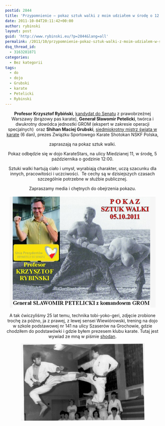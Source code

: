 ```yaml
---
postid: 2844
title: 'Przypomnienie – pokaz sztuk walki z moim udziałem w środę o 12:00'
date: 2011-10-04T20:11:42+00:00
author: rybinski
layout: post
guid: 'http://www.rybinski.eu/?p=2844&lang=all'
permalink: /2011/10/przypomnienie-pokaz-sztuk-walki-z-moim-udzialem-w-srode-o-1200/
dsq_thread_id:
  - 3163281871
categories:
  - Bez kategorii
tags:
  - do
  - dojo
  - Grubski
  - karate
  - Petelicki
  - Rybinski
---
```

<p style="text-align: center;">
  <strong>Profesor Krzysztof Rybiński</strong>, <a href="http://krzysztofrybinski.pl/">kandydat do Senatu</a> z prawobrzeżnej Warszawy (brązowy pas karate), <strong>Generał Sławomir Petelicki</strong>, twórca i dwukrotny dowódca jednostki GROM (ekspert w zakresie operacji specjalnych)  oraz <strong>Shihan Maciej Grubski</strong>, <a href="http://www.karatestars.pl/">siedmiokrotny mistrz świata w karate</a> (6 dan), prezes Związku Sportowego Karate Shotokan NSKF Polska,
</p>

<p style="text-align: center;">
  zapraszają na pokaz sztuk walki.
</p>

<p style="text-align: center;">
  Pokaz odbędzie się w dojo KarateStars, na ulicy Miedzianej 11, w środę, 5 października o godzinie 12:00.
</p>

<p style="text-align: center;">
  Sztuki walki hartują ciało i umysł, wyrabiają charakter, uczą szacunku dla innych, pracowitości i uczciwości.  Te cechy są w dzisiejszych czasach szczególnie potrzebne w służbie publicznej.
</p>

<p style="text-align: center;">
  Zapraszamy media i chętnych do obejrzenia pokazu.
</p>

<p style="text-align: center;">
  <img class="aligncenter size-full wp-image-2846" title="Zaproszenie_pokaz_karate" src="/uploads/Zaproszenie_pokaz_karate.png" alt="Zaproszenie_pokaz_karate" width="475" height="364" />
</p>

<p style="text-align: center;">
  A tak ćwiczyliśmy 25 lat temu, technika tobi-yoko-geri, zdjęcie zrobione trochę za późno, ja z prawej, z lewej sensei Wiewiórowski, trening na dojo w szkole podstawowej nr 141 na ulicy Szaserów na Grochowie, gdzie chodziłem do podstawówki i gdzie byłem prezesem klubu karate. Tutaj jest wywiad ze mną w piśmie <a href="http://shodan.pl/aktualnosci/shodan-012010/298">shodan</a>.
</p>

<p style="text-align: center;">
  <p style="text-align: center;">
    <img class="size-full wp-image-2849 alignnone" title="Tobi-yoko-geri" src="/uploads/Tobi-yoko-geri.png" alt="Tobi-yoko-geri" width="403" height="251" />
  </p>
  
  <p style="text-align: center;">
    <p style="text-align: center;">
